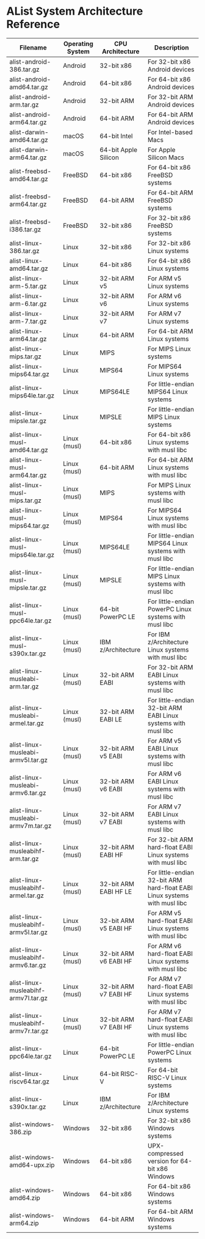 # AList System Architecture Reference

| Filename | Operating System | CPU Architecture | Description |
|----------|------------------|------------------|-------------|
| alist-android-386.tar.gz | Android | 32-bit x86 | For 32-bit x86 Android devices |
| alist-android-amd64.tar.gz | Android | 64-bit x86 | For 64-bit x86 Android devices |
| alist-android-arm.tar.gz | Android | 32-bit ARM | For 32-bit ARM Android devices |
| alist-android-arm64.tar.gz | Android | 64-bit ARM | For 64-bit ARM Android devices |
| alist-darwin-amd64.tar.gz | macOS | 64-bit Intel | For Intel-based Macs |
| alist-darwin-arm64.tar.gz | macOS | 64-bit Apple Silicon | For Apple Silicon Macs |
| alist-freebsd-amd64.tar.gz | FreeBSD | 64-bit x86 | For 64-bit x86 FreeBSD systems |
| alist-freebsd-arm64.tar.gz | FreeBSD | 64-bit ARM | For 64-bit ARM FreeBSD systems |
| alist-freebsd-i386.tar.gz | FreeBSD | 32-bit x86 | For 32-bit x86 FreeBSD systems |
| alist-linux-386.tar.gz | Linux | 32-bit x86 | For 32-bit x86 Linux systems |
| alist-linux-amd64.tar.gz | Linux | 64-bit x86 | For 64-bit x86 Linux systems |
| alist-linux-arm-5.tar.gz | Linux | 32-bit ARM v5 | For ARM v5 Linux systems |
| alist-linux-arm-6.tar.gz | Linux | 32-bit ARM v6 | For ARM v6 Linux systems |
| alist-linux-arm-7.tar.gz | Linux | 32-bit ARM v7 | For ARM v7 Linux systems |
| alist-linux-arm64.tar.gz | Linux | 64-bit ARM | For 64-bit ARM Linux systems |
| alist-linux-mips.tar.gz | Linux | MIPS | For MIPS Linux systems |
| alist-linux-mips64.tar.gz | Linux | MIPS64 | For MIPS64 Linux systems |
| alist-linux-mips64le.tar.gz | Linux | MIPS64LE | For little-endian MIPS64 Linux systems |
| alist-linux-mipsle.tar.gz | Linux | MIPSLE | For little-endian MIPS Linux systems |
| alist-linux-musl-amd64.tar.gz | Linux (musl) | 64-bit x86 | For 64-bit x86 Linux systems with musl libc |
| alist-linux-musl-arm64.tar.gz | Linux (musl) | 64-bit ARM | For 64-bit ARM Linux systems with musl libc |
| alist-linux-musl-mips.tar.gz | Linux (musl) | MIPS | For MIPS Linux systems with musl libc |
| alist-linux-musl-mips64.tar.gz | Linux (musl) | MIPS64 | For MIPS64 Linux systems with musl libc |
| alist-linux-musl-mips64le.tar.gz | Linux (musl) | MIPS64LE | For little-endian MIPS64 Linux systems with musl libc |
| alist-linux-musl-mipsle.tar.gz | Linux (musl) | MIPSLE | For little-endian MIPS Linux systems with musl libc |
| alist-linux-musl-ppc64le.tar.gz | Linux (musl) | 64-bit PowerPC LE | For little-endian PowerPC Linux systems with musl libc |
| alist-linux-musl-s390x.tar.gz | Linux (musl) | IBM z/Architecture | For IBM z/Architecture Linux systems with musl libc |
| alist-linux-musleabi-arm.tar.gz | Linux (musl) | 32-bit ARM EABI | For 32-bit ARM EABI Linux systems with musl libc |
| alist-linux-musleabi-armel.tar.gz | Linux (musl) | 32-bit ARM EABI LE | For little-endian 32-bit ARM EABI Linux systems with musl libc |
| alist-linux-musleabi-armv5l.tar.gz | Linux (musl) | 32-bit ARM v5 EABI | For ARM v5 EABI Linux systems with musl libc |
| alist-linux-musleabi-armv6.tar.gz | Linux (musl) | 32-bit ARM v6 EABI | For ARM v6 EABI Linux systems with musl libc |
| alist-linux-musleabi-armv7m.tar.gz | Linux (musl) | 32-bit ARM v7 EABI | For ARM v7 EABI Linux systems with musl libc |
| alist-linux-musleabihf-arm.tar.gz | Linux (musl) | 32-bit ARM EABI HF | For 32-bit ARM hard-float EABI Linux systems with musl libc |
| alist-linux-musleabihf-armel.tar.gz | Linux (musl) | 32-bit ARM EABI HF LE | For little-endian 32-bit ARM hard-float EABI Linux systems with musl libc |
| alist-linux-musleabihf-armv5l.tar.gz | Linux (musl) | 32-bit ARM v5 EABI HF | For ARM v5 hard-float EABI Linux systems with musl libc |
| alist-linux-musleabihf-armv6.tar.gz | Linux (musl) | 32-bit ARM v6 EABI HF | For ARM v6 hard-float EABI Linux systems with musl libc |
| alist-linux-musleabihf-armv7l.tar.gz | Linux (musl) | 32-bit ARM v7 EABI HF | For ARM v7 hard-float EABI Linux systems with musl libc |
| alist-linux-musleabihf-armv7r.tar.gz | Linux (musl) | 32-bit ARM v7 EABI HF | For ARM v7 hard-float EABI Linux systems with musl libc |
| alist-linux-ppc64le.tar.gz | Linux | 64-bit PowerPC LE | For little-endian PowerPC Linux systems |
| alist-linux-riscv64.tar.gz | Linux | 64-bit RISC-V | For 64-bit RISC-V Linux systems |
| alist-linux-s390x.tar.gz | Linux | IBM z/Architecture | For IBM z/Architecture Linux systems |
| alist-windows-386.zip | Windows | 32-bit x86 | For 32-bit x86 Windows systems |
| alist-windows-amd64-upx.zip | Windows | 64-bit x86 | UPX-compressed version for 64-bit x86 Windows |
| alist-windows-amd64.zip | Windows | 64-bit x86 | For 64-bit x86 Windows systems |
| alist-windows-arm64.zip | Windows | 64-bit ARM | For 64-bit ARM Windows systems |
